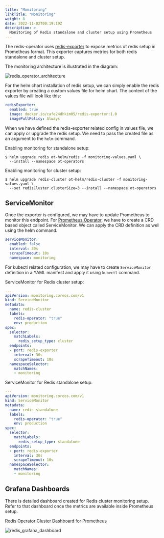 ```yaml
---
title: "Monitoring"
linkTitle: "Monitoring"
weight: 8
date: 2022-11-02T00:19:19Z
description: >
  Monitoring of Redis standalone and cluster setup using Prometheus
---
```


The redis-operator uses [redis-exporter](https://github.com/oliver006/redis_exporter) to expose metrics of redis setup in Prometheus format. This exporter captures metrics for both redis standalone and cluster setup.

The monitoring architecture is illustrated in the diagram:

![redis_operator_architecture](../../../images/redis-operator-architecture.png)

For the helm chart installation of redis setup, we can simply enable the redis exporter by creating a custom values file for helm chart. The content of the values file will look like this:

```yaml
redisExporter:
  enabled: true
  image: docker.io/cafe24dhkim05/redis-exporter:1.0
  imagePullPolicy: Always
```

When we have defined the redis-exporter related config in values file, we can apply or upgrade the redis setup. We need to pass the created file as an argument to the `helm` command.

Enabling monitoring for standalone setup:

```shell
$ helm upgrade redis ot-helm/redis -f monitoring-values.yaml \
  --install --namespace ot-operators
```

Enabling monitoring for cluster setup:

```shell
$ helm upgrade redis-cluster ot-helm/redis-cluster -f monitoring-values.yaml \
  --set redisCluster.clusterSize=3 --install --namespace ot-operators
```

## ServiceMonitor

Once the exporter is configured, we may have to update Prometheus to monitor this endpoint. For [Prometheus Operator](https://github.com/prometheus-operator/prometheus-operator), we have to create a CRD based object called ServiceMonitor. We can apply the CRD definition as well using the helm command.

```yaml
serviceMonitor:
  enabled: false
  interval: 30s
  scrapeTimeout: 10s
  namespace: monitoring
```

For kubectl related configuration, we may have to create `ServiceMonitor` definition in a YAML manifest and apply it using `kubectl` command.

ServiceMonitor for Redis cluster setup:

```yaml
---
apiVersion: monitoring.coreos.com/v1
kind: ServiceMonitor
metadata:
  name: redis-cluster
  labels:
    redis-operator: "true"
    env: production
spec:
  selector:
    matchLabels:
      redis_setup_type: cluster
  endpoints:
  - port: redis-exporter
    interval: 30s
    scrapeTimeout: 10s
  namespaceSelector:
    matchNames:
    - monitoring
```

ServiceMonitor for Redis standalone setup:

```yaml
---
apiVersion: monitoring.coreos.com/v1
kind: ServiceMonitor
metadata:
  name: redis-standalone
  labels:
    redis-operator: "true"
    env: production
spec:
  selector:
    matchLabels:
      redis_setup_type: standalone
  endpoints:
  - port: redis-exporter
    interval: 30s
    scrapeTimeout: 10s
  namespaceSelector:
    matchNames:
    - monitoring
```

## Grafana Dashboards

There is detailed dashboard created for Redis cluster monitoring setup. Refer to that dashboard once the metrics are available inside Prometheus setup.

[Redis Operator Cluster Dashboard for Prometheus](https://github.com/cafe24-dhkim05/redis-operator/blob/master/dashboards/redis-operator-cluster.json)

![redis_grafana_dashboard](../../../images/grafana1.3b7d307c.png)
